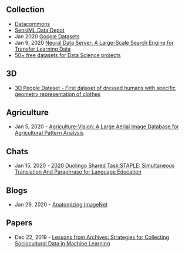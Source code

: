 
## Collection
- [Datacommons](http://datacommons.org/)
- [SensiML Data Depot](https://datadepot.sensiml.com/)
- Jan 2020 [Google Datasets](https://twitter.com/JeffDean/status/1220398456096710656)
- Jan 9, 2020 [Neural Data Server: A Large-Scale Search Engine for Transfer Learning Data](https://arxiv.org/abs/2001.02799)
- [50+ free datasets for Data Science projects](https://blog.journeyofanalytics.com/50-free-datasets-for-data-science-projects/)

## 3D
- [3D People Dataset - First dataset of dressed humans with specific geometry representation of clothes](https://cv.iri.upc-csic.es/)

## Agriculture
- Jan 5, 2020 - [Agriculture-Vision: A Large Aerial Image Database for Agricultural Pattern Analysis](https://arxiv.org/abs/2001.01306)

## Chats
- Jan 15, 2020 - [2020 Duolingo Shared Task:STAPLE: Simultaneous Translation And Paraphrase for Language Education](http://sharedtask.duolingo.com/#data)

## Blogs
- Jan 29, 2020 - [Anatomizing ImageNet](https://gab41.lab41.org/anatomizing-imagenet-bc16b8335d11)

## Papers
- Dec 22, 2019 - [Lessons from Archives: Strategies for Collecting Sociocultural Data in Machine Learning](https://arxiv.org/abs/1912.10389)
